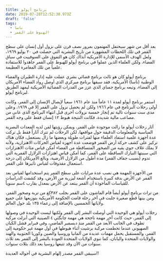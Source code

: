 ```yaml
---
title: برنامج أپولو
date: 2019-07-28T12:52:30.973Z
draft: 'false'
tags:
  - ناسا
  - الهبوط على القمر
---
```

بعد أقل من شهر سيحتفل المهتمون بمرور نصف قرن على نزول أول إنسان على سطح القمر في تلك اللحظات المشهورة من تاريخ البشرية التي حصلت في ٢٠ يوليو ١٩٦٩، ولعل الهدف الأسمى للإدارة الأمريكية آنذاك كان هو التفوق على السوفييت في سباق الفضاء، ولكن العلماء الذين عملوا في برنامج أپولو للهبوط على القمر جاهدوا للاستفادة علمياً من تلك المغامرة العظيمة.

برنامج أپولو كان هو ثالث برنامج فضائي بشري عملت عليه إدارة الطيران والفضاء الوطنية (ناسا) الأمريكية، فقد سبقها برنامج ميركري الذي أوصل رواد الفضاء الأمريكان إلى الفضاء، وتبعه برنامج جمناي الذي عزز من القدرات الفضائية الأمريكية ليمهد الطريق لبرنامج أپولو.

استمر برنامج أپولو لمدة ١١ عاماً منذ عام ١٩٦١ سعياً لإيصال الإنسان إلى القمر، وكانت أولى رحلات البرنامج في عام ١٩٦٦ ولكن لم يحصل نزول على القمر إلا في ١٩٦٩، وعلى مدى ست سنوات تالية تم إنجاز خمسة نزولات أخرى قبل انتهاء البرنامج الذي عانى من مصاعب مالية شديدة، فكانت النتيجة هبوط ١٢ إنسان فقط على وجه القمر.

آثار رحلات أپولو ما زالت موجودة على القمر، ويمكن رؤيتها لمن لديه المعدات البصرية المناسبة والمعلومات الدقيقة حول مواقعها، لكن الرحلات لم تترك آثاراً فقط بل تركت عدة أجهزة علمية استفاد العلماء منها لفترات طويلة وبعضها ما زال يستعمل، فكان هناك تركيز على كشف حركة أرض القمر فوضعت عدة أجهزة لقياس الحركات الاهتزازية، ولأنه لا يملك غلاف جوي يقيه من الصخور المتساقطة من الفضاء أمكن قياس مئات الاهتزازات التي سببتها النيازك الساقطة على القمر، كما أمكن قياس اهتزازات الزلازل القمرية التي تدوم (بسبب جفاف القمر) مدة أطول من الزلازل الأرضية، وبالغ الأمريكان إلى درجة استعمال مقذوفات لقياس تأثيرها على القمر.

من الأجهزة المهمة هي نصب عدة مرايات على سطح القمر يتم استخدامها لقياس بعد القمر عن الأرض بدقة كبيرة باستخدام أشعة ليزرية من الأرض، وقد كشفت الدراسات للقياسات المأخوذة أن القمر يبتعد عن الأرض بمعدل يقارب ٤سم سنوياً.

من تراث برنامج أپولو أيضاً قام الماشون على القمر بجلب ٣٨٢كغ من تربة وصخور القمر، ومن بينها قطع صغيرة جلبت في آخر رحلة قامت الحكومة الأمريكية بتوزيعها على جميع ولاياتها الخمسين بالإضافة إلى زعماء ١٣٥ بلد حول العالم.

رحلات أپولو هي الوحيدة التي أوصلت البشر إلى القمر ولكنها ليست الوحيدة في وصولها إلى القمر، حيث كانت آخر مهمة ناجحة هي مهمة چانگئي ٤ الصينية التي أنزلت مركبة تطوف في الجانب الأبعد من القمر منذ ديسمبر الماضي، وفي فبراير فشل الكيان الصهيوني عندما تحطمت مركبة برشيت أثناء هبوطها في أول مهمة غير حكومية إلى القمر، والمستقبل يحمل مهمات عديدة من ألمانيا وروسيا والصين وكوريا الجنوبية والهند والولايات المتحدة واليابان، كما تنوي الولايات المتحدة العودة بالبشر إلى القمر بعد ثلاث سنوات من الآن وقد تتبعها روسيا بعد ذلك بثلاث سنوات.

سيبقى القمر مصدر إلهام البشرية في أحواله العديدة!!

